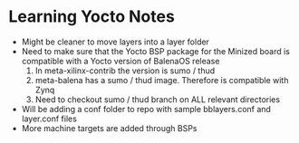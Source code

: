 # Learning Yocto Notes

* Might be cleaner to move layers into a layer folder
* Need to make sure that the Yocto BSP package for the Minized board is compatible with a Yocto version of BalenaOS release
	1. In meta-xilinx-contrib the version is sumo / thud
	2. meta-balena has a sumo / thud image. Therefore is compatible with Zynq
	3. Need to checkout sumo / thud branch on ALL relevant directories
* Will be adding a conf folder to repo with sample bblayers.conf and layer.conf files
* More machine targets are added through BSPs
